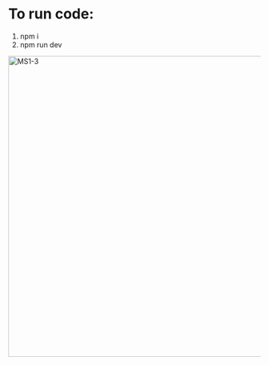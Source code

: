# To run code:
1. npm i
2. npm run dev

<img width="600" alt="MS1-3" src="https://github.com/israeltechchallenge/react-notes-app-marieslo/assets/110108878/f5a3562d-aa3d-40c6-9f11-0c30fef00972">